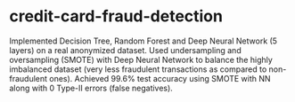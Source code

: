 # credit-card-fraud-detection
Implemented Decision Tree, Random Forest and Deep Neural Network (5 layers) on a real anonymized dataset.
Used undersampling and oversampling (SMOTE) with Deep Neural Network to balance the highly imbalanced dataset (very less fraudulent transactions as compared to non-fraudulent ones).
Achieved 99.6% test accuracy using SMOTE with NN along with 0 Type-II errors (false negatives).
